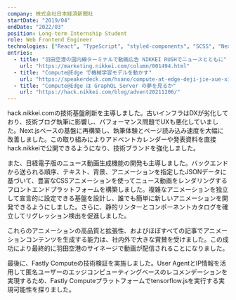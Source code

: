 ```yaml
---
company: 株式会社日本経済新聞社
startDate: "2019/04"
endDate: "2022/03"
position: Long-term Internship Student
role: Web Frontend Engineer
technologies: ["React", "TypeScript", "styled-components", "SCSS", "Next.js", "Fastly Compute"]
entries:
  - title: "羽田空港の国内線ターミナルで動画広告 NIKKEI RUSHでニュースとともに"
    url: "https://marketing.nikkei.com/column/001494.html"
  - title: "Compute@Edge で機械学習モデルを動かす"
    url: "https://speakerdeck.com/hsano/compute-at-edge-deji-jie-xue-xi-moderuwodong-kasu"
  - title: "Compute@Edge は GraphQL Server の夢を見るか"
    url: "https://hack.nikkei.com/blog/advent20211206/"
---
```


hack.nikkei.comの技術基盤刷新を主導しました。古いインフラはDXが劣化しており、技術ブログ執筆に影響し、パフォーマンス問題でUXも悪化していました。Next.jsベースの基盤に再構築し、執筆体験とページ読み込み速度を大幅に改善しました。この取り組みによりアドベントカレンダーや発表資料を直接hack.nikkeiで公開できるようになり、技術ブランドを強化しました。

また、日経電子版のニュース動画生成機能の開発も主導しました。バックエンドから送られる順序、テキスト、背景、アニメーションを指定したJSONデータに基づいて、豊富なCSSアニメーションを使ってニュース動画をレンダリングするフロントエンドプラットフォームを構築しました。複雑なアニメーションを独立して宣言的に設定できる基盤を設計し、誰でも簡単に新しいアニメーションを開発できるようにしました。さらに、静的リンターとコンポーネントカタログを確立してリグレッション検出を促進しました。

これらのアニメーションの高品質と拡張性、およびほぼすべての記事でアニメーションコンテンツを生成する能力は、社内外で大きな賞賛を受けました。この成功により最終的に羽田空港のサイネージで動画が配信されることになりました。

最後に、Fastly Computeの技術検証を実施しました。User AgentとIP情報を活用して匿名ユーザーのエッジコンピューティングベースのレコメンデーションを実現するため、Fastly Computeプラットフォームでtensorflow.jsを実行する実現可能性を探りました。